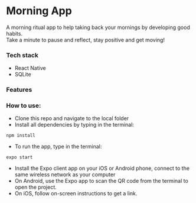 # Morning App
A morning ritual app to help taking back your mornings by developing good habits.  
Take a minute to pause and reflect, stay positive and get moving!  

### Tech stack
* React Native
* SQLite

### Features

### How to use:

* Clone this repo and navigate to the local folder
* Install all dependencies by typing in the terminal:
```
npm install
```
* To run the app, type in the terminal:
```
expo start
```
* Install the Expo client app on your iOS or Android phone, connect to the same wireless network as your computer
* On Android, use the Expo app to scan the QR code from the terminal to open the project.
* On iOS, follow on-screen instructions to get a link.
